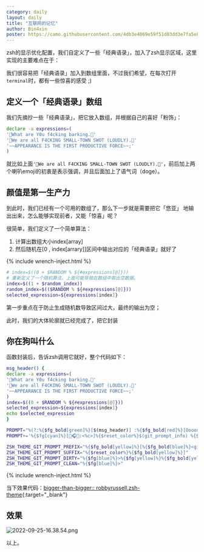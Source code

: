 ```yaml
---
category: daily
layout: daily
title: "互联网的记忆"
author: Bin4xin
poster: https://camo.githubusercontent.com/4db3e4069e59f51d03dd3e7fa5e89ab8fb95c9f4acda36cd5bfdf58d95269d92/68747470733a2f2f6f686d797a73682e73332e616d617a6f6e6177732e636f6d2f6f6d7a2d616e73692d6769746875622e706e67
---
```


zsh的显示优化配置，我们自定义了一些「经典语录」，加入了zsh显示区域，这里实现的主要难点在于：

我们很容易把「经典语录」加入到数组里面，不过我们希望，在每次打开`terminal`时，都有一些惊喜的感受 ;)

## 定义一个「经典语录」数组

我们先摘抄一些「经典语录」，把它放入数组，并根据自己的喜好「粉饰」：

```bash
declare -a expressions=(
'📣What are Y0u f4cking barking.📣'
'📣We are all F4CKING SMALL-TOWN SWOT (LOUDLY).📣'
'~~APPEARANCE IS THE FIRST PRODUCTIVE FORCE~~;'
)
```

就比如上面`'📣We are all F4CKING SMALL-TOWN SWOT (LOUDLY).📣'`，前后加上两个喇叭emoji的初衷是表示强调，并且后面加上了语气词（doge）。

## 颜值是第一生产力

到此时，我们已经有一个可用的数组了，那么下一步就是需要把它「悠亚」 地输出出来，怎么能够实现前者，又能「惊喜」呢？

很简单，我们定义了一个简单算法：

1. 计算出数组大小index[array]
2. 然后随机在[0 , index\[arrary\]]区间中输出对应的「经典语录」就好了

{% include wrench-inject.html %}

```bash
# index=$((0 + $RANDOM % ${#expressions[@]}))
# 重新定义了一个随机算法，上面可能导致在数组中取出空数据。
index=$((1 + $random_index))
random_index=$(($RANDOM % ${#expressions[@]}))
selected_expression=${expressions[index]}
```

第一步重点在于防止生成随机数导致区间过大，最终的输出为空；

此时，我们的大体轮廓就已经完成了，把它封装

## 你在狗叫什么

函数封装后，告诉zsh调用它就好，整个代码如下：

```bash
msg_header() {
declare -a expressions=(
'📣What are Y0u f4cking barking.📣'
'📣We are all F4CKING SMALL-TOWN SWOT (LOUDLY).📣'
'~~APPEARANCE IS THE FIRST PRODUCTIVE FORCE~~;'
)
index=$((0 + $RANDOM % ${#expressions[@]}))
selected_expression=${expressions[index]}
echo $selected_expression
}

PROMPT="%(?:%{$fg_bold[green]%}[$(msg_header)] :%{$fg_bold[red]%}[Ooooooops @@S0mething WROOONG@@] )"
PROMPT+='%{$fg[cyan]%}[🤑🎧🚩:<%c>]%{$reset_color%}$(git_prompt_info) %{$fg_bold[white]%}$%{$fg_bold[green]%}$%{$fg_bold[yellow]%}$ '

ZSH_THEME_GIT_PROMPT_PREFIX="%{$fg_bold[yellow]%}[%{$fg_bold[blue]%}<git:%{$fg[red]%}"
ZSH_THEME_GIT_PROMPT_SUFFIX="%{$reset_color%}%{$fg_bold[yellow]%}]"
ZSH_THEME_GIT_PROMPT_DIRTY="%{$fg[blue]%}>%{$fg[yellow]%}%{$fg_bold[yellow]%}]"
ZSH_THEME_GIT_PROMPT_CLEAN="%{$fg[blue]%}>"
```

{% include wrench-inject.html %}

当下效果代码：[bigger-than-bigger:: robbyrussell.zsh-theme](https://github.com/Bin4xin/bigger-than-bigger#6x01robbyrussellzsh-theme){:target="_blank"}

## 效果

![2022-09-25-16.38.54.png](https://image.yjs2635.xyz/images/2022/09/25/2022-09-25-16.38.54.png)

以上。